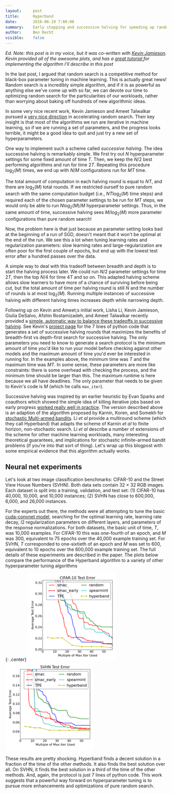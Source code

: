 ```yaml
---
layout:     post
title:      Hyperband
date:       2016-06-19 7:00:00
summary:    Early stopping and successive halving for speeding up random search
author:     Ben Recht
visible:    false
---
```


*Ed. Note: this post is in my voice, but it was co-written with [Kevin Jamieson](http://people.eecs.berkeley.edu/~kjamieson/about.html).  Kevin provided all of the awesome plots, and has a [great tutorial ](http://kevin-jamieson.com/hyperband_demo/short.html) for implementing the algorithm I'll describe in this post*

In the last post, I argued that random search is a competitive method for black-box parameter tuning in machine learning.  This is actually great news!  Random search is a incredibly simple algorithm, and if it is as powerful as anything else we've come up with so far, we can devote our time to optimizing random search for the particularities of our workloads, rather than worrying about baking off hundreds of new algorithmic ideas.

In some very nice recent work, Kevin Jamieson and Ameet Talwalkar pursued a [very nice direction](http://arxiv.org/abs/1502.07943) in accelerating random search.  Their key insight is that most of the algorithms we run are iterative in machine learning, so if we are running a set of parameters, and the progress looks terrible, it might be a good idea to quit and just try a new set of hyperparameters.

One way to implement such a scheme called *successive halving*.  The idea successive halving is remarkably simple.  We first try out $N$ hyperparameter settings for some fixed amount of time $T$.  Then, we keep the $N/2$ best performing algorithms and run for time $2T$.  Repeating this procedure $\log_2(M)$ times, we end up with $N/M$ configurations run for $MT$ time.

The total amount of computation in each halving round is equal to $NT$, and there are $\log_2(M)$ total rounds.  If we restricted ourself to pure random search with the same computation budget (i.e., $NT\log_2(M)$ time steps) and required each of the chosen parameter settings to be run for $MT$ steps, we would only be able to run $N \log_2(M)/M$ hyperparameter settings.  Thus, in the same amount of time, successive halving sees $M/log_2(M)$ more parameter configurations than pure random search!

Now, the problem here is that just because an parameter setting looks bad at the beginning of a run of SGD, doesn't meant that it won't be optimal at the end of the run.  We see this a lot when tuning learning rates and regularization parameters: slow learning rates and large-regularization are often poor for the first couple of epochs, but end up with the lowest test error after a hundred passes over the data.

A simple way to deal with this tradeoff between breadth and depth is to start the halving process later.  We could run $N/2$ parameter settings for time $2T$, then the top $N/4$ for time $4T$ and so on.  This adapted halving scheme allows slow learners to have more of a chance of surviving before being cut, but the total amount of time per halving round is still $N$ and the number of rounds is at most $\log_2(M)$.  Running multiple instances of successive halving with different halving times increases depth while narrowing depth.

Following up on Kevin and Ameet;s initial work, Lisha Li, Kevin Jamieson, Giulia DeSalvo, Afshin Rostamizadeh, and Ameet Talwalkar recently provided a [simple, automatic way to balance these tradeoffs in successive halving](http://arxiv.org/abs/1603.06560).  See Kevin's [project page](http://kevin-jamieson.com/hyperband_demo/short.html) for the 7 lines of python code that generates a set of successive halving rounds that maximizes the benefits of breadth-first vs depth-first search for successive halving.  The only parameters you need to know to generate a search protocol is the minimum amount of time you'd like to run your model before checking against other models and the maximum amount of time you'd ever be interested in running for.  In the examples above, the minimum time was $T$ and the maximum time was $MT$.  In some sense, these parameters are more like constraints: there is some overhead with checking the process, and the minimum time should be larger than this.  The maximum runtime is here because we all have deadlines.  The only parameter that needs to be given to Kevin's code is $M$ (which he calls `max_iter`).

Successive halving was inspired by an earlier heuristic by Evan Sparks and coauthors which showed the simple idea of killing iterative jobs based on early progress [worked really well in practice](https://amplab.cs.berkeley.edu/wp-content/uploads/2015/07/163-sparks.pdf).  The version described above is an adaption of the algorithm proposed by Karnin, Koren, and Somekh for
[stochastic Multi-armed bandits](http://jmlr.org/proceedings/papers/v28/karnin13.pdf). Li *et al* provide a multiround scheme (which they call Hyperband) that adapts the scheme of Karnin *et al* to finite horizon, non-stochastic search.  Li *et al* describe a number of extensions of the scheme for other machine learning workloads, many interesting theoretical guarantees, and implications for stochastic infinite-armed bandit problems (if you're into that sort of thing). Let's wrap up this blogpost with some empirical evidence that this algorithm actually works.

## Neural net experiments

Let's look at two image classification benchmarks: CIFAR-10 and the Street View House
Numbers (SVHN).  Both data sets contain 32 × 32 RGB images. Each dataset is
split into a training, validation, and test set: (1) CIFAR-10 has 40,000, 10,000, and 10,000 instances;
(2) SVHN has close to 600,000, 6,000, and 26,000 instances.

For the experts out there, the methods were all attempting to tune the basic [cuda-convnet model](https://code.google.com/p/cuda-convnet/), searching for the optimal learning rate, learning rate decay, l2 regularization parameters on different layers, and parameters of the response normalizations.  For both datasets, the basic unit of time, $T$, was 10,000 examples. For CIFAR-10 this was one-fourth of an epoch, and $M$ was 300, equivalent to 75 epochs over the 40,000 example training set. For SVHN, $T$ corresponded to one-sixtieth of an epoch and $M$ was set to 600, equivalent to 10 epochs over the 600,000 example training set. The full details of these experiments are described in the paper. The plots below compare the performance of the Hyperband algorithm to a variety of other hyperparameter tuning algorithms

{: .center}
![Comparison of methods on CIFAR-10](/assets/hyperband/cifar10-compare.png)
![Comparison of methods on SVHN](/assets/hyperband/svhn-compare.png)

These results are pretty shocking.  Hyperband finds a decent solution in a fraction of the time of the other methods.  It also finds the best solution over all. On SVHN, it finds the best solution in a third of the time of the other methods. And, again, the protocol is just 7 lines of python code.  This work suggests that a powerful way forward on hyperparameter tuning is to pursue more enhancements and optimizations of pure random search.
